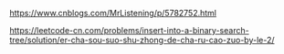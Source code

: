 https://www.cnblogs.com/MrListening/p/5782752.html

https://leetcode-cn.com/problems/insert-into-a-binary-search-tree/solution/er-cha-sou-suo-shu-zhong-de-cha-ru-cao-zuo-by-le-2/